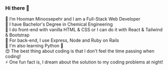 ### Hi there 👋
🌱 I’m Hooman Minoosepehr and I am a Full-Stack Web Developer <br/>
🔬 I have Bachelor's Degree in Chemical Engineering <br/>
🎨 I do front-end with vanilla HTML & CSS or I can do it with React & Tailwind & Bootstrap <br/>
📐 For back-end, I use Express, Node and Ruby on Rails <br/>
🌱 I'm also learning Python 🐍 <br/>
😍 The best thing about coding is that I don't feel the time passing when coding! <br/>
⚡ One fun fact is, I dream about the solution to my coding problems at night! <br/>

<!--
**HoomanMinoosepehr/HoomanMinoosepehr** is a ✨ _special_ ✨ repository because its `README.md` (this file) appears on your GitHub profile.

Here are some ideas to get you started:

- 🔭 I’m currently working on ...
- 🌱 I’m currently learning ...
- 👯 I’m looking to collaborate on ...
- 🤔 I’m looking for help with ...
- 💬 Ask me about ...
- 📫 How to reach me: ...
- 😄 Pronouns: ...
- ⚡ Fun fact: ...
-->
